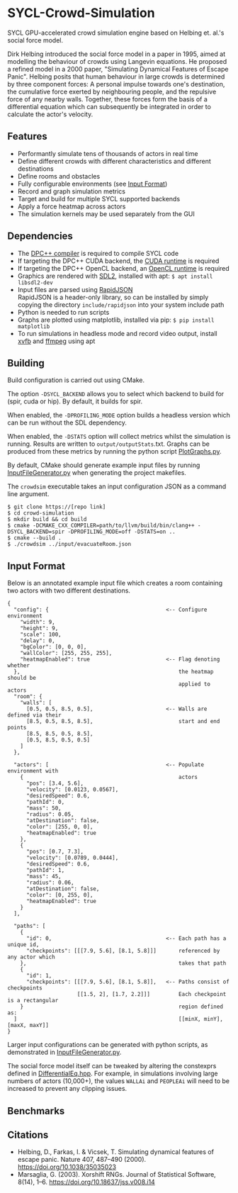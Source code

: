 # SYCL-Crowd-Simulation

SYCL GPU-accelerated crowd simulation engine based on Helbing et. al.'s social force model.

Dirk Helbing introduced the social force model in a paper in 1995, aimed at modelling the behaviour of crowds using Langevin equations. He proposed a refined model in a 2000 paper, "Simulating Dynamical Features of Escape Panic". Helbing posits that human behaviour in large crowds is determined by three component forces: A personal impulse towards one's destination, the cumulative force exerted by neighbouring people, and the repulsive force of any nearby walls. Together, these forces form the basis of a differential equation which can subsequently be integrated in order to calculate the actor's velocity.

## Features

- Performantly simulate tens of thousands of actors in real time
- Define different crowds with different characteristics and different destinations 
- Define rooms and obstacles
- Fully configurable environments (see [Input Format](#input-format))
- Record and graph simulation metrics
- Target and build for multiple SYCL supported backends
- Apply a force heatmap across actors
- The simulation kernels may be used separately from the GUI

## Dependencies

- The [DPC++ compiler](https://intel.github.io/llvm-docs/GetStartedGuide.html) is required to compile SYCL code
- If targeting the DPC++ CUDA backend, the [CUDA runtime](https://intel.github.io/llvm-docs/GetStartedGuide.html#build-dpc-toolchain-with-support-for-nvidia-cuda) is required
- If targeting the DPC++ OpenCL backend, an [OpenCL runtime](https://intel.github.io/llvm-docs/GetStartedGuide.html#install-low-level-runtime) is required
- Graphics are rendered with [SDL2](https://lazyfoo.net/tutorials/SDL/01_hello_SDL/linux/index.php), installed with apt: `$ apt install libsdl2-dev`
- Input files are parsed using [RapidJSON](https://rapidjson.org/index.html)  
RapidJSON is a header-only library, so can be installed by simply copying the directory `include/rapidjson` into your system include path
- Python is needed to run scripts
- Graphs are plotted using matplotlib, installed via pip: `$ pip install matplotlib`
- To run simulations in headless mode and record video output, install [xvfb](https://www.x.org/releases/X11R7.6/doc/man/man1/Xvfb.1.xhtml) and [ffmpeg](https://ffmpeg.org/download.html) using apt

## Building

Build configuration is carried out using CMake.

The option `-DSYCL_BACKEND` allows you to select which backend to build for (spir, cuda or hip). By default, it builds for spir.

When enabled, the `-DPROFILING_MODE` option builds a headless version which can be run without the SDL dependency.

When enabled, the `-DSTATS` option will collect metrics whilst the simulation is running. Results are written to `output/outputStats`.txt. Graphs can be produced from these metrics by running the python script [PlotGraphs.py](scripts/PlotGraphs.py).

By default, CMake should generate example input files by running [InputFileGenerator.py](scripts/InputFileGenerator.py) when generating the project makefiles.

The `crowdsim` executable takes an input configuration JSON as a command line argument.

```
$ git clone https://[repo link]
$ cd crowd-simulation
$ mkdir build && cd build
$ cmake -DCMAKE_CXX_COMPILER=path/to/llvm/build/bin/clang++ -DSYCL_BACKEND=spir -DPROFILING_MODE=off -DSTATS=on ..
$ cmake --build .
$ ./crowdsim ../input/evacuateRoom.json
```

## Input Format

Below is an annotated example input file which creates a room containing two actors with two different destinations.

```
{
  "config": {                                     <-- Configure environment
    "width": 9,
    "height": 9,
    "scale": 100,                                 
    "delay": 0,
    "bgColor": [0, 0, 0],                         
    "wallColor": [255, 255, 255],
    "heatmapEnabled": true                        <-- Flag denoting whether 
  },                                                  the heatmap should be 
                                                      applied to actors
  "room": {                                       
    "walls": [
      [0.5, 0.5, 8.5, 0.5],                       <-- Walls are defined via their
      [8.5, 0.5, 8.5, 8.5],                           start and end points
      [8.5, 8.5, 0.5, 8.5],
      [0.5, 8.5, 0.5, 0.5]
    ]                                             
  },
                                                  
  "actors": [                                     <-- Populate environment with
    {                                                 actors
      "pos": [3.4, 5.6],
      "velocity": [0.0123, 0.0567],               
      "desiredSpeed": 0.6,
      "pathId": 0,                                
      "mass": 50,
      "radius": 0.05,                             
      "atDestination": false,
      "color": [255, 0, 0],                       
      "heatmapEnabled": true 
    },
    {
      "pos": [0.7, 7.3],                          
      "velocity": [0.0789, 0.0444],
      "desiredSpeed": 0.6,                        
      "pathId": 1,
      "mass": 45,                                 
      "radius": 0.06,
      "atDestination": false,                     
      "color": [0, 255, 0],
      "heatmapEnabled": true                      
    }
  ],                                              

  "paths": [                                      
    {                                             
      "id": 0,                                    <-- Each path has a unique id, 
      "checkpoints": [[[7.9, 5.6], [8.1, 5.8]]]       referenced by any actor which
    },                                                takes that path
    {
      "id": 1,
      "checkpoints": [[[7.9, 5.6], [8.1, 5.8]],   <-- Paths consist of checkpoints
                      [[1.5, 2], [1.7, 2.2]]]         Each checkpoint is a rectangular
    }                                                 region defined as:
  ]                                                   [[minX, minY], [maxX, maxY]]
}
```

Larger input configurations can be generated with python scripts, as demonstrated in [InputFileGenerator.py](scripts/InputFileGenerator.py).

The social force model itself can be tweaked by altering the constexprs defined in [DifferentialEq.hpp](external/DifferentialEq.hpp). For example, in simulations involving large numbers of actors (10,000+), the values `WALLAi` and `PEOPLEAi` will need to be increased to prevent any clipping issues.

## Benchmarks

## Citations

- Helbing, D., Farkas, I. & Vicsek, T. Simulating dynamical features of escape panic. Nature 407, 487–490 (2000). https://doi.org/10.1038/35035023
- Marsaglia, G. (2003). Xorshift RNGs. Journal of Statistical Software, 8(14), 1–6. https://doi.org/10.18637/jss.v008.i14
